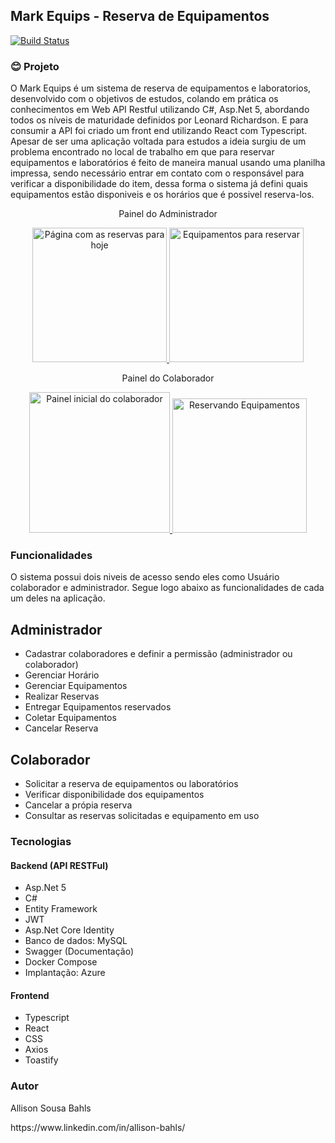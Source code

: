 ## Mark Equips - Reserva de Equipamentos
[![Build Status](https://travis-ci.com/AllisonSBahls/mark-equips.svg?branch=main)](https://travis-ci.com/AllisonSBahls/mark-equips)

### :blush: **Projeto**

  O Mark Equips é um sistema de reserva de equipamentos e laboratorios, desenvolvido com o objetivos de estudos, colando em prática os conhecimentos em Web API Restful utilizando C#, Asp.Net 5, abordando todos os níveis de maturidade definidos por Leonard Richardson. E para consumir a API foi criado um front end utilizando React com Typescript.
  Apesar de ser uma aplicação voltada para estudos a ideia surgiu de um problema encontrado no local de trabalho em que para reservar equipamentos e laboratórios é feito de maneira manual usando uma planilha impressa, sendo necessário entrar em contato com o responsável para verificar a disponibilidade do item, dessa forma o sistema já defini quais equipamentos estão disponiveis e os horários que é possivel reserva-los.

<p align="center">Painel do Administrador</p>
<p align="center">
    <a href="https://i.imgur.com/QIVucI4.jpg">
    <img src="https://i.imgur.com/QIVucI4.jpg" alt="Página com as reservas para hoje" height="215">
  </a>
   <a href="https://i.imgur.com/HybLaUB.jpg">
    <img src="https://i.imgur.com/HybLaUB.jpg" alt="Equipamentos para reservar" height="215">
  </a>
</p>

<p align="center">Painel do Colaborador</p>
<p align="center">
   <a href="https://i.imgur.com/gcNFFlk.jpg">
    <img src="https://i.imgur.com/gcNFFlk.jpg" alt="Painel inicial do colaborador" height="225">
  </a>
    <a href="https://i.imgur.com/i5ifyEX.jpg">
    <img src="https://i.imgur.com/i5ifyEX.jpg" alt="Reservando Equipamentos" height="215">
  </a>
</p>



### **Funcionalidades**

O sistema possui dois niveis de acesso sendo eles como Usuário colaborador e administrador. Segue logo abaixo as funcionalidades de cada um deles na aplicação.

## Administrador
-   Cadastrar colaboradores e definir a permissão (administrador ou colaborador)
-   Gerenciar Horário
-   Gerenciar Equipamentos
-   Realizar Reservas
-   Entregar Equipamentos reservados
-   Coletar Equipamentos
-   Cancelar Reserva

## Colaborador
-   Solicitar a reserva de equipamentos ou laboratórios
-   Verificar disponibilidade dos equipamentos
-   Cancelar a própia reserva
-   Consultar as reservas solicitadas e equipamento em uso

### **Tecnologias**

#### Backend (API RESTFul)

-   Asp.Net 5
-   C#
-   Entity Framework
-   JWT
-   Asp.Net Core Identity
-   Banco de dados: MySQL
-   Swagger (Documentação)
-   Docker Compose
-   Implantação: Azure

#### Frontend

-   Typescript
-   React
-   CSS
-   Axios
-   Toastify

### Autor
Allison Sousa Bahls
<p>https://www.linkedin.com/in/allison-bahls/</p>
